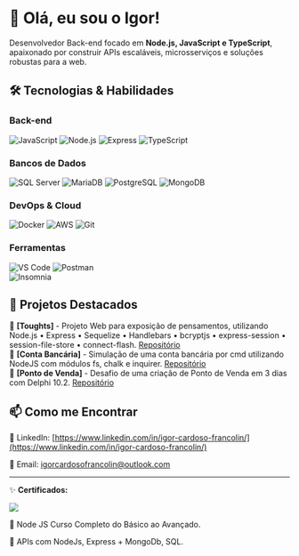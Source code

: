 # 👋 Olá, eu sou o Igor!  

Desenvolvedor Back-end focado em **Node.js, JavaScript e TypeScript**, apaixonado por construir APIs escaláveis, microsserviços e soluções robustas para a web.  

## 🛠️ Tecnologias & Habilidades  

### Back-end  
![JavaScript](https://img.shields.io/badge/JavaScript-F7DF1E?style=for-the-badge&logo=javascript&logoColor=black)
![Node.js](https://img.shields.io/badge/Node.js-43853D?style=for-the-badge&logo=node.js&logoColor=white)
![Express](https://img.shields.io/badge/Express.js-404D59?style=for-the-badge)
![TypeScript](https://img.shields.io/badge/TypeScript-007ACC?style=for-the-badge&logo=typescript&logoColor=white)

### Bancos de Dados  
![SQL Server](https://img.shields.io/badge/Microsoft_SQL_Server-CC2927?style=for-the-badge&logo=microsoft-sql-server&logoColor=white)
![MariaDB](https://img.shields.io/badge/MariaDB-003545?style=for-the-badge&logo=mariadb&logoColor=white)
![PostgreSQL](https://img.shields.io/badge/PostgreSQL-316192?style=for-the-badge&logo=postgresql&logoColor=white)
![MongoDB](https://img.shields.io/badge/MongoDB-4EA94B?style=for-the-badge&logo=mongodb&logoColor=white) 

### DevOps & Cloud  
![Docker](https://img.shields.io/badge/Docker-2496ED?style=for-the-badge&logo=docker&logoColor=white)
![AWS](https://img.shields.io/badge/AWS-232F3E?style=for-the-badge&logo=amazon-aws&logoColor=white)
![Git](https://img.shields.io/badge/Git-F05032?style=for-the-badge&logo=git&logoColor=white)  

### Ferramentas  
![VS Code](https://img.shields.io/badge/VS_Code-007ACC?style=for-the-badge&logo=visual-studio-code&logoColor=white)
![Postman](https://img.shields.io/badge/Postman-FF6C37?style=for-the-badge&logo=postman&logoColor=white)  
![Insomnia](https://img.shields.io/badge/Insomnia-DC382D?style=for-the-badge&logo=insomnia&logoColor=white)  

## 📌 Projetos Destacados  

🔹 **[Toughts]** - Projeto Web para exposição de pensamentos, utilizando Node.js • Express • Sequelize • Handlebars • bcryptjs • express-session • session-file-store • connect-flash. [Repositório](https://github.com/Igorcard/Toughts)  
🔹 **[Conta Bancária]** - Simulação de uma conta bancária por cmd utilizando NodeJS com módulos fs, chalk e inquirer. [Repositório](https://github.com/Igorcard/ContaBancaria)  
🔹 **[Ponto de Venda]** - Desafio de uma criação de Ponto de Venda em 3 dias com Delphi 10.2. [Repositório](https://github.com/Igorcard/PontoDeVenda)  

## 📫 Como me Encontrar  

💼 LinkedIn: [https://www.linkedin.com/in/igor-cardoso-francolin/](https://www.linkedin.com/in/igor-cardoso-francolin/)

📧 Email: [igorcardosofrancolin@outlook.com](igorcardosofrancolin@outlook.com) 

---  

✨ **Certificados:**

![](https://img.shields.io/badge/-Udemy-8257E5?style=for-the-badge&logo=&logoColor=white) 

🔹 Node JS Curso Completo do Básico ao Avançado.

🔹 APIs com NodeJs, Express + MongoDb, SQL.
